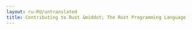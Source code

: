 ```yaml
---
layout: ru-RU/untranslated
title: Contributing to Rust &middot; The Rust Programming Language
---
```

